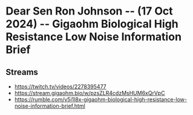 # Dear Sen Ron Johnson -- (17 Oct 2024) -- Gigaohm Biological High Resistance Low Noise Information Brief

## Streams
- https://twitch.tv/videos/2278395477
- https://stream.gigaohm.bio/w/pzsZLR4cdzMsHUM6xQrVpC
- https://rumble.com/v5j1l8x-gigaohm-biological-high-resistance-low-noise-information-brief.html


